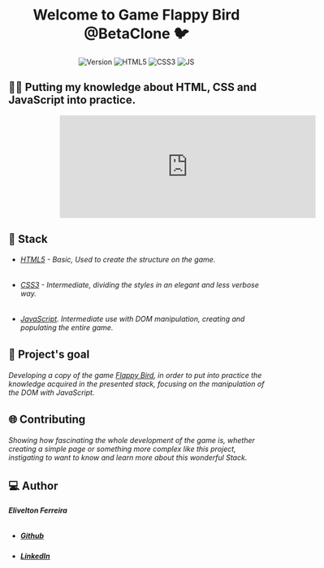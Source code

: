 <h1 align="center">Welcome to Game Flappy Bird @BetaClone 🐦</h1>

<p align="center">
  <img alt="Version" src="https://img.shields.io/badge/Version-@BetaClone-blue.svg?cacheSeconds=2592000" />

  <img alt="HTML5" src="https://img.shields.io/badge/@HTML5-red.svg?cacheSeconds=2592000" />

  <img alt="CSS3" src="https://img.shields.io/badge/@CSS-blue.svg?cacheSeconds=2592000" />

  <img alt="JS" src="https://img.shields.io/badge/@JS-yellow.svg?cacheSeconds=2592000" />
  
  </p>



## :man_technologist: Putting my knowledge about HTML, CSS and JavaScript into practice.

<div style="margin-left:20%;width:100%;height:0;padding-bottom:40%;position:relative;"><iframe src="https://media.giphy.com/media/QsOrIBVjHDPFGySnmy/giphy.gif" width="100%" height="100%" style="position:absolute" frameBorder="0" class="giphy-embed" allowFullScreen></iframe></div><p></p>



## :rocket: Stack 
- ###### [HTML5](https://www.w3schools.com/html/) - Basic, Used to create the structure on the game.
- ###### [CSS3](https://www.w3schools.com/css/) - Intermediate, dividing the styles in an elegant and less verbose way.
- ###### [JavaScript](https://www.w3schools.com/js/). Intermediate use with DOM manipulation, creating and populating the entire game.


## :dart: Project's goal
###### Developing a copy of the game [Flappy Bird](https://pt.wikipedia.org/wiki/Flappy_Bird), in order to put into practice the knowledge acquired in the presented stack, focusing on the manipulation of the DOM with JavaScript.


## 	:globe_with_meridians: Contributing
###### Showing how fascinating the whole development of the game is, whether creating a simple page or something more complex like this project, instigating to want to know and learn more about this wonderful Stack.

 
## 	:computer: Author

######  **Elivelton Ferreira**

- ##### [Github](https://github.com/eliveltonsf)
- ##### [LinkedIn](https://linkedin.com/in/eliveltonsf\/)

